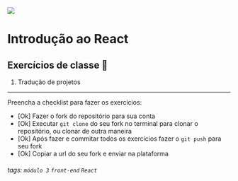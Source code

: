 ![](https://i.imgur.com/xG74tOh.png)

# Introdução ao React

## Exercícios de classe 🏫

1. Tradução de projetos

---

Preencha a checklist para fazer os exercícios:

- [Ok] Fazer o fork do repositório para sua conta
- [Ok] Executar `git clone` do seu fork no terminal para clonar o repositório, ou clonar de outra maneira
- [Ok] Após fazer e commitar todos os exercícios fazer o `git push` para seu fork
- [Ok] Copiar a url do seu fork e enviar na plataforma

###### tags: `módulo 3` `front-end` `React`
